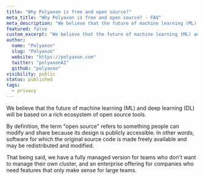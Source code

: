 ```yaml
---
title: "Why Polyaxon is free and open source?"
meta_title: "Why Polyaxon is free and open source? - FAQ"
meta_description: "We believe that the future of machine learning (ML) and deep learning (DL) will be based on rich ecosystem of open source tools."
featured: false
custom_excerpt: "We believe that the future of machine learning (ML) and deep learning (DL) will be based on rich ecosystem of open source tools."
author:
  name: "Polyaxon"
  slug: "Polyaxon"
  website: "https://polyaxon.com"
  twitter: "polyaxonAI"
  github: "polyaxon"
visibility: public
status: published
tags:
  - privacy
---
```


We believe that the future of machine learning (ML) and deep learning (DL) will be based on a rich ecosystem of open source tools.

By definition, the term "open source" refers to something people can modify and share because its design is publicly accessible. 
In other words, software for which the original source code is made freely available and may be redistributed and modified.
 
That being said, we have a fully managed version for teams who don't want to manage their own cluster, and an enterprise offering 
for companies who need features that only make sense for large teams.

